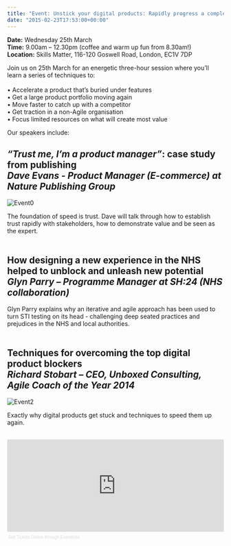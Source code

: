 ```yaml
---
title: "Event: Unstick your digital products: Rapidly progress a complex product or portfolio of stalled products"
date: "2015-02-23T17:53:00+00:00"
---
```


<p><b>Date:</b> Wednesday 25th March<br/>
<b>Time:</b> 9.00am – 12.30pm (coffee and warm up fun from 8.30am!)<br/>
<b>Location:</b> Skills Matter, 116-120 Goswell Road, London, EC1V 7DP
<br/></p>

<p>Join us on 25th March for an energetic three-hour session where you’ll learn a series of techniques to:<br/>
<br/>
• Accelerate a product that’s buried under features<br/>
• Get a large product portfolio moving again<br/>
• Move faster to catch up with a competitor<br/>
• Get traction in a non-Agile organisation<br/>
• Focus limited resources on what will create most value<br/></p>

<p>Our speakers include:<br/>
<h2><b><i>“Trust me, I’m a product manager”</i>: case study from publishing</b><br/>
<i>Dave Evans - Product Manager (E-commerce) at Nature Publishing Group</i></h2></p>

<p><img src="http://i1291.photobucket.com/albums/b548/grammccram/Screen%20Shot%202015-03-12%20at%2014.29.18_zpsrf53xobd.png" alt="Event0"/></p>

<p>The foundation of speed is trust. Dave will talk through how to establish trust rapidly with stakeholders, how to demonstrate value and be seen as the expert.<br/>
<br/></p>

<h2><b>How designing a new experience in the NHS helped to unblock and unleash new potential</b><br/>
<i>Glyn Parry – Programme Manager at SH:24 (NHS collaboration)</i></h2>

<p>Glyn Parry explains why an iterative and agile approach has been used to turn STI testing on its head - challenging deep seated practices and prejudices in the NHS and local authorities.<br/>
<br/></p>

<h2><b>Techniques for overcoming the top digital product blockers</b><br/>
<i>Richard Stobart – CEO, Unboxed Consulting, Agile Coach of the Year 2014</i></h2>

<p><img src="http://i1291.photobucket.com/albums/b548/grammccram/Screen%20Shot%202015-03-03%20at%2016.22.05_zps53cqwbt3.png" alt="Event2"/></p>

<p>Exactly why digital products get stuck and techniques to speed them up again.<br/>
<br/></p>

<div><iframe  src="https://eventbrite.co.uk/tickets-external?eid=15872783924&amp;ref=etckt" frameborder="0" height="214" width="100%" vspace="0" hspace="0" marginheight="5" marginwidth="5" scrolling="auto" allowtransparency="true"></iframe><div style="font-family:Helvetica, Arial; font-size:10px; padding:5px 0 5px; margin:2px; width:100%; text-align:left;" ><a style="color:#ddd; text-decoration:none;" target="_blank" href="http://www.eventbrite.co.uk/r/etckt">Sell Tickets Online</a> <span style="color:#ddd;">through</span> <a style="color:#ddd; text-decoration:none;" target="_blank" href="http://www.eventbrite.co.uk?ref=etckt">Eventbrite</a></div></div>
